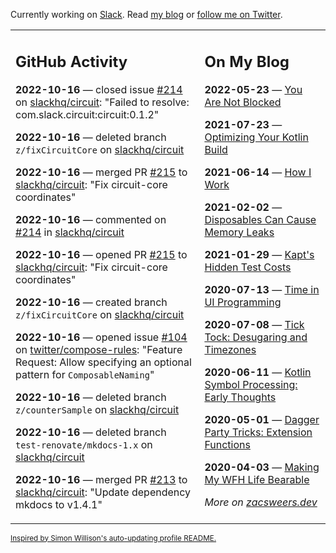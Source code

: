 Currently working on [Slack](https://slack.com/). Read [my blog](https://zacsweers.dev/) or [follow me on Twitter](https://twitter.com/ZacSweers).

<table><tr><td valign="top" width="60%">

## GitHub Activity
<!-- githubActivity starts -->
**2022-10-16** — closed issue [#214](https://github.com/slackhq/circuit/issues/214) on [slackhq/circuit](https://github.com/slackhq/circuit): "Failed to resolve: com.slack.circuit:circuit:0.1.2"

**2022-10-16** — deleted branch `z/fixCircuitCore` on [slackhq/circuit](https://github.com/slackhq/circuit)

**2022-10-16** — merged PR [#215](https://github.com/slackhq/circuit/pull/215) to [slackhq/circuit](https://github.com/slackhq/circuit): "Fix circuit-core coordinates"

**2022-10-16** — commented on [#214](https://github.com/slackhq/circuit/issues/214#issuecomment-1280085454) in [slackhq/circuit](https://github.com/slackhq/circuit)

**2022-10-16** — opened PR [#215](https://github.com/slackhq/circuit/pull/215) to [slackhq/circuit](https://github.com/slackhq/circuit): "Fix circuit-core coordinates"

**2022-10-16** — created branch `z/fixCircuitCore` on [slackhq/circuit](https://github.com/slackhq/circuit)

**2022-10-16** — opened issue [#104](https://github.com/twitter/compose-rules/issues/104) on [twitter/compose-rules](https://github.com/twitter/compose-rules): "Feature Request: Allow specifying an optional pattern for `ComposableNaming`"

**2022-10-16** — deleted branch `z/counterSample` on [slackhq/circuit](https://github.com/slackhq/circuit)

**2022-10-16** — deleted branch `test-renovate/mkdocs-1.x` on [slackhq/circuit](https://github.com/slackhq/circuit)

**2022-10-16** — merged PR [#213](https://github.com/slackhq/circuit/pull/213) to [slackhq/circuit](https://github.com/slackhq/circuit): "Update dependency mkdocs to v1.4.1"
<!-- githubActivity ends -->
</td><td valign="top" width="40%">

## On My Blog
<!-- blog starts -->
**2022-05-23** — [You Are Not Blocked](https://www.zacsweers.dev/you-are-not-blocked/)

**2021-07-23** — [Optimizing Your Kotlin Build](https://www.zacsweers.dev/optimizing-your-kotlin-build/)

**2021-06-14** — [How I Work](https://www.zacsweers.dev/how-i-work/)

**2021-02-02** — [Disposables Can Cause Memory Leaks](https://www.zacsweers.dev/disposables-can-cause-memory-leaks/)

**2021-01-29** — [Kapt's Hidden Test Costs](https://www.zacsweers.dev/kapts-hidden-test-costs/)

**2020-07-13** — [Time in UI Programming](https://www.zacsweers.dev/time-in-ui/)

**2020-07-08** — [Tick Tock: Desugaring and Timezones](https://www.zacsweers.dev/ticktock-desugaring-timezones/)

**2020-06-11** — [Kotlin Symbol Processing: Early Thoughts](https://www.zacsweers.dev/kotlin-symbol-processor-early-thoughts/)

**2020-05-01** — [Dagger Party Tricks: Extension Functions](https://www.zacsweers.dev/dagger-party-tricks-extension-functions/)

**2020-04-03** — [Making My WFH Life Bearable](https://www.zacsweers.dev/making-wfh-life-bearable/)
<!-- blog ends -->
_More on [zacsweers.dev](https://zacsweers.dev/)_
</td></tr></table>

<sub><a href="https://simonwillison.net/2020/Jul/10/self-updating-profile-readme/">Inspired by Simon Willison's auto-updating profile README.</a></sub>